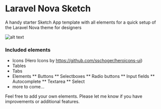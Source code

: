 # Laravel Nova Sketch
A handy starter Sketch App template with all elements for a quick setup of the Laravel Nova theme for designers

![alt text](https://raw.githubusercontent.com/epartment/laravel-nova-sketch/master/laravel-nova-template.jpg "Logo Title Text 1")

### Included elements
* Icons (Hero Icons by https://github.com/sschoger/heroicons-ui)
* Tables
* Tabs
* Elements
**  Buttons
**  Selectboxes
**  Radio buttons
**  Input fields
**  Autocomplete
**  Textarea
**  Select
* more to come...

Feel free to add your own elements. Please let me know if you have improvements or additional features.
